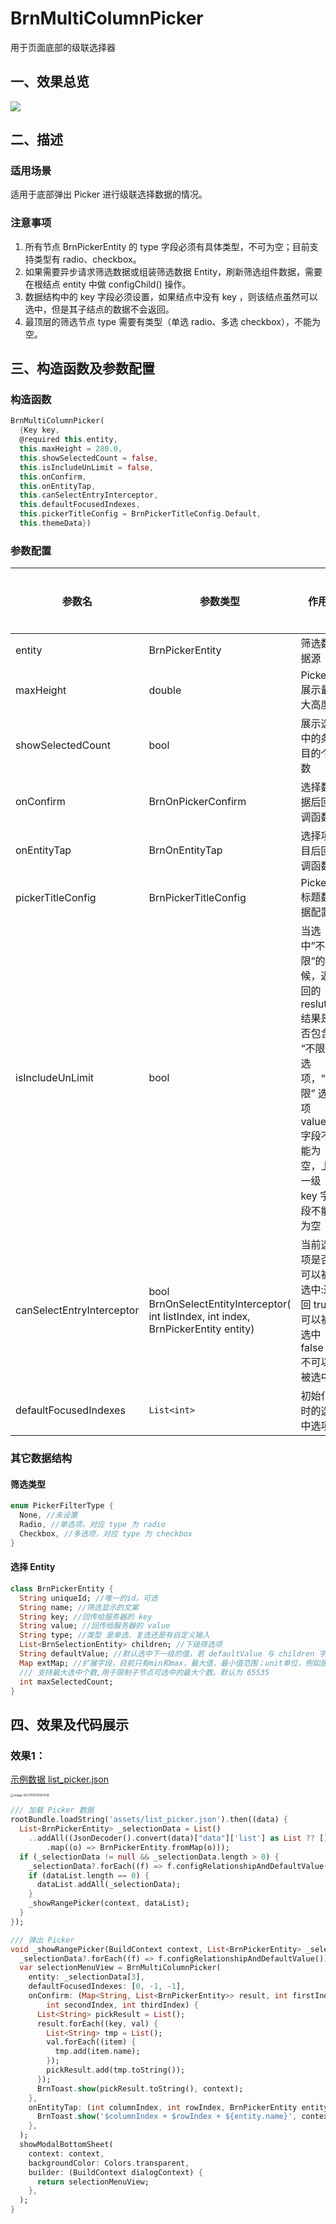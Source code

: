# BrnMultiColumnPicker

用于页面底部的级联选择器

## 一、效果总览

![](./img/BrnMultiColumnPickerIntro.png)

## 二、描述

### 适用场景

适用于底部弹出 Picker 进行级联选择数据的情况。

### 注意事项

1. 所有节点 BrnPickerEntity 的 type 字段必须有具体类型，不可为空；目前支持类型有 radio、checkbox。
2. 如果需要异步请求筛选数据或组装筛选数据 Entity，刷新筛选组件数据，需要在根结点 entity 中做 configChild() 操作。
3. 数据结构中的 key 字段必须设置，如果结点中没有 key ，则该结点虽然可以选中，但是其子结点的数据不会返回。
4. 最顶层的筛选节点 type 需要有类型（单选 radio、多选 checkbox），不能为空。

## 三、构造函数及参数配置

### 构造函数

```dart
BrnMultiColumnPicker(
  {Key key,
  @required this.entity,
  this.maxHeight = 280.0,
  this.showSelectedCount = false,
  this.isIncludeUnLimit = false,
  this.onConfirm,
  this.onEntityTap,
  this.canSelectEntryInterceptor,
  this.defaultFocusedIndexes,
  this.pickerTitleConfig = BrnPickerTitleConfig.Default,
  this.themeData})
```

### 参数配置

| 参数名                    | 参数类型                                                     | 作用                                                         | 是否必填 | 默认值                       |
| ------------------------- | ------------------------------------------------------------ | ------------------------------------------------------------ | -------- | ---------------------------- |
| entity                    | BrnPickerEntity                                              | 筛选数据源                                                   | 是       |                              |
| maxHeight                 | double                                                       | Picker 展示最大高度                                          | 否       | 280.0                        |
| showSelectedCount         | bool                                                         | 展示选中的条目的个数                                         | 否       | false                        |
| onConfirm                 | BrnOnPickerConfirm                                           | 选择数据后回调函数                                           | 否       | null                         |
| onEntityTap               | BrnOnEntityTap                                               | 选择项目后回调函数                                           | 否       | null                         |
| pickerTitleConfig         | BrnPickerTitleConfig                                         | Picker 标题数据配置                                          | 否       | BrnPickerTitleConfig.Default |
| isIncludeUnLimit          | bool                                                         | 当选中”不限“的时候，返回的 reslut 结果是否包含 “不限” 选项，“不限” 选项 value 字段不能为空，上一级 key 字段不能为空 | 否       | false                        |
| canSelectEntryInterceptor | bool BrnOnSelectEntityInterceptor( int listIndex, int index, BrnPickerEntity entity) | 当前选项是否可以被选中:返回 true 可以被选中 false 不可以被选中 | 否       |                              |
| defaultFocusedIndexes     | `List<int>`                                                  | 初始化时的选中选项                                           | 否       |                              |

### 其它数据结构

#### 筛选类型

```dart
enum PickerFilterType {
  None, //未设置
  Radio, //单选项，对应 type 为 radio
  Checkbox, //多选项，对应 type 为 checkbox
}
```

#### 选择 Entity

```dart
class BrnPickerEntity {
  String uniqueId; //唯一的id，可选
  String name; //筛选显示的文案
  String key; //回传给服务器的 key
  String value; //回传给服务器的 value
  String type; //类型 是单选、复选还是有自定义输入
  List<BrnSelectionEntity> children; //下级筛选项
  String defaultValue; //默认选中下一级的值，若 defaultValue 与 children 字段中筛选项的 value 值相同，则在数据初始化时将 isSelected 置为 true。
  Map extMap; //扩展字段，目前只有min和max，最大值，最小值范围；unit单位，例如居室、万，适配自定义区间填写的内容
  /// 支持最大选中个数,用于限制子节点可选中的最大个数。默认为 65535
  int maxSelectedCount;
}
```

## 四、效果及代码展示

### 效果1：

[示例数据 list_picker.json](../../../example/assets/list_picker.json)

<img src="./img/BrnMultiColumnPickerDemo.png" alt="image-20211115110957518" style="zoom: 33%;" />

```dart
/// 加载 Picker 数据
rootBundle.loadString('assets/list_picker.json').then((data) {
  List<BrnPickerEntity> _selectionData = List()
    ..addAll((JsonDecoder().convert(data)["data"]['list'] as List ?? [])
        .map((o) => BrnPickerEntity.fromMap(o)));
  if (_selectionData != null && _selectionData.length > 0) {
    _selectionData?.forEach((f) => f.configRelationshipAndDefaultValue());
    if (dataList.length == 0) {
      dataList.addAll(_selectionData);
    }
    _showRangePicker(context, dataList);
  }
});

/// 弹出 Picker
void _showRangePicker(BuildContext context, List<BrnPickerEntity> _selectionData) {
  _selectionData?.forEach((f) => f.configRelationshipAndDefaultValue());
  var selectionMenuView = BrnMultiColumnPicker(
    entity: _selectionData[3],
    defaultFocusedIndexes: [0, -1, -1],
    onConfirm: (Map<String, List<BrnPickerEntity>> result, int firstIndex,
        int secondIndex, int thirdIndex) {
      List<String> pickResult = List();
      result.forEach((key, val) {
        List<String> tmp = List();
        val.forEach((item) {
          tmp.add(item.name);
        });
        pickResult.add(tmp.toString());
      });
      BrnToast.show(pickResult.toString(), context);
    },
    onEntityTap: (int columnIndex, int rowIndex, BrnPickerEntity entity) {
      BrnToast.show('$columnIndex + $rowIndex + ${entity.name}', context);
    },
  );
  showModalBottomSheet(
    context: context,
    backgroundColor: Colors.transparent,
    builder: (BuildContext dialogContext) {
      return selectionMenuView;
    },
  );
}
```
